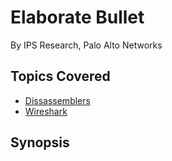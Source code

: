 # Elaborate Bullet

By IPS Research, Palo Alto Networks

## Topics Covered

- [Dissassemblers](/reverse-engineering/what-are-disassemblers/)
- [Wireshark](/forensics/what-is-wireshark/)

## Synopsis

